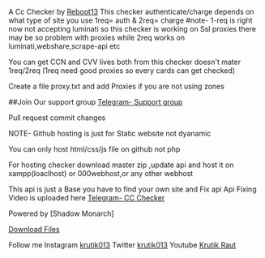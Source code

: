 

A Cc Checker by [Reboot13](https://t.me/reboot13)
This checker authenticate/charge depends on what type of site you use
1req= auth & 2req= charge
#note- 1-req is right now not accepting luminati so this checker is working on Ssl proxies
there may be so problem with proxies while 2req works on luminati,webshare,scrape-api etc

You can get CCN and CVV lives both from this checker doesn't mater 1req/2req
(1req need good proxies so every cards can get checked)


Create a file proxy.txt and add Proxies if you are not using zones

##Join Our support group [Telegram- Support group](https://t.me/cc_check)


Pull request commit changes

NOTE- Github hosting is just for Static website not dyanamic

You can only host html/css/js file on github not php

For hosting checker download master zip ,update api and host it on xampp(loaclhost) or 000webhost,or any other webhost


This api is just a Base
you have to find your own site and Fix api
Api Fixing Video is uploaded here
[Telegram- CC Checker](https://t.me/cc_checker)


Powered by [Shadow Monarch]

[Download Files](https://github.com/reboot13-git/cc-checker/archive/master.zip)

Follow me
Instagram
[krutik013](https://instagram.com/krutik013)
Twitter
[krutik013](https://twitter.com/krutik013)
Youtube
[Krutik Raut](https://www.youtube.com/channel/UCylCCoTTu_ULMYrqaiYMljA)
